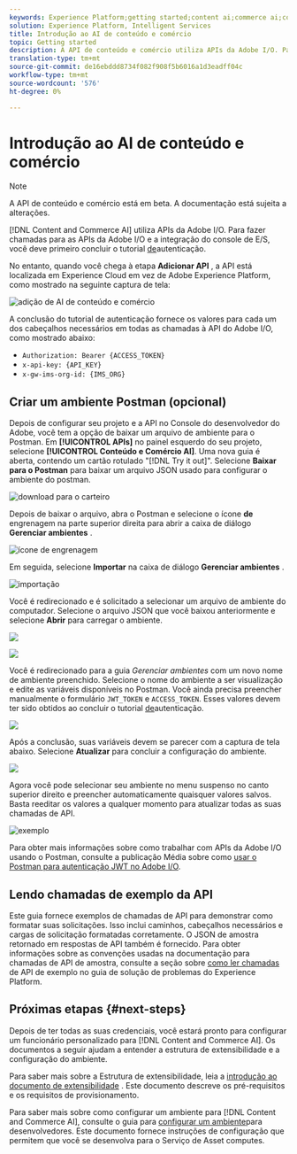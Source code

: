 ```yaml
---
keywords: Experience Platform;getting started;content ai;commerce ai;content and commerce ai
solution: Experience Platform, Intelligent Services
title: Introdução ao AI de conteúdo e comércio
topic: Getting started
description: A API de conteúdo e comércio utiliza APIs da Adobe I/O. Para fazer chamadas para as APIs da Adobe I/O e a integração do console de E/S, você deve primeiro concluir o tutorial de autenticação.
translation-type: tm+mt
source-git-commit: de16ebddd8734f082f908f5b6016a1d3eadff04c
workflow-type: tm+mt
source-wordcount: '576'
ht-degree: 0%

---
```



# Introdução ao AI de conteúdo e comércio

>[!NOTE]
>
>A API de conteúdo e comércio está em beta. A documentação está sujeita a alterações.

[!DNL Content and Commerce AI] utiliza APIs da Adobe I/O. Para fazer chamadas para as APIs da Adobe I/O e a integração do console de E/S, você deve primeiro concluir o tutorial [de](../../tutorials/authentication.md)autenticação.

No entanto, quando você chega à etapa **Adicionar API** , a API está localizada em Experience Cloud em vez de Adobe Experience Platform, como mostrado na seguinte captura de tela:

![adição de AI de conteúdo e comércio](./images/add-api.png)

A conclusão do tutorial de autenticação fornece os valores para cada um dos cabeçalhos necessários em todas as chamadas à API do Adobe I/O, como mostrado abaixo:

- `Authorization: Bearer {ACCESS_TOKEN}`
- `x-api-key: {API_KEY}`
- `x-gw-ims-org-id: {IMS_ORG}`

## Criar um ambiente Postman (opcional)

Depois de configurar seu projeto e a API no Console do desenvolvedor do Adobe, você tem a opção de baixar um arquivo de ambiente para o Postman. Em **[!UICONTROL APIs]** no painel esquerdo do seu projeto, selecione **[!UICONTROL Conteúdo e Comércio AI]**. Uma nova guia é aberta, contendo um cartão rotulado &quot;[!DNL Try it out]&quot;. Selecione **Baixar para o Postman** para baixar um arquivo JSON usado para configurar o ambiente do postman.

![download para o carteiro](./images/add-to-postman.png)

Depois de baixar o arquivo, abra o Postman e selecione o ícone **de** engrenagem na parte superior direita para abrir a caixa de diálogo **Gerenciar ambientes** .

![ícone de engrenagem](./images/select-gear-icon.png)

Em seguida, selecione **Importar** na caixa de diálogo **Gerenciar ambientes** .

![importação](./images/import.png)

Você é redirecionado e é solicitado a selecionar um arquivo de ambiente do computador. Selecione o arquivo JSON que você baixou anteriormente e selecione **Abrir** para carregar o ambiente.

![](./images/choose-your-file.png)

![](./images/click-open.png)

Você é redirecionado para a guia *Gerenciar ambientes* com um novo nome de ambiente preenchido. Selecione o nome do ambiente a ser visualização e edite as variáveis disponíveis no Postman. Você ainda precisa preencher manualmente o formulário `JWT_TOKEN` e `ACCESS_TOKEN`. Esses valores devem ter sido obtidos ao concluir o tutorial [de](../../tutorials/authentication.md)autenticação.

![](./images/re-direct.png)

Após a conclusão, suas variáveis devem se parecer com a captura de tela abaixo. Selecione **Atualizar** para concluir a configuração do ambiente.

![](./images/final-environment.png)

Agora você pode selecionar seu ambiente no menu suspenso no canto superior direito e preencher automaticamente quaisquer valores salvos. Basta reeditar os valores a qualquer momento para atualizar todas as suas chamadas de API.

![exemplo](./images/select-environment.png)

Para obter mais informações sobre como trabalhar com APIs da Adobe I/O usando o Postman, consulte a publicação Média sobre como [usar o Postman para autenticação JWT no Adobe I/O](https://medium.com/adobetech/using-postman-for-jwt-authentication-on-adobe-i-o-7573428ffe7f).

## Lendo chamadas de exemplo da API

Este guia fornece exemplos de chamadas de API para demonstrar como formatar suas solicitações. Isso inclui caminhos, cabeçalhos necessários e cargas de solicitação formatadas corretamente. O JSON de amostra retornado em respostas de API também é fornecido. Para obter informações sobre as convenções usadas na documentação para chamadas de API de amostra, consulte a seção sobre [como ler chamadas](../../landing/troubleshooting.md) de API de exemplo no guia de solução de problemas do Experience Platform.

## Próximas etapas {#next-steps}

Depois de ter todas as suas credenciais, você estará pronto para configurar um funcionário personalizado para [!DNL Content and Commerce AI]. Os documentos a seguir ajudam a entender a estrutura de extensibilidade e a configuração do ambiente.

Para saber mais sobre a Estrutura de extensibilidade, leia a [introdução ao documento de extensibilidade](https://docs.adobe.com/content/help/en/asset-compute/using/extend/understand-extensibility.html) . Este documento descreve os pré-requisitos e os requisitos de provisionamento.

Para saber mais sobre como configurar um ambiente para [!DNL Content and Commerce AI], consulte o guia para [configurar um ambiente](https://docs.adobe.com/content/help/en/asset-compute/using/extend/setup-environment.html)para desenvolvedores. Este documento fornece instruções de configuração que permitem que você se desenvolva para o Serviço de Asset computes.